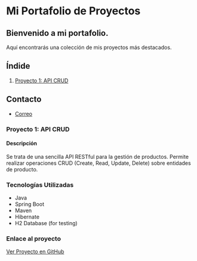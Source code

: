 
# Mi Portafolio de Proyectos

## Bienvenido a mi portafolio. 
Aquí encontrarás una colección de mis proyectos más destacados.

## Índide
1. [Proyecto 1: API CRUD](#proyecto-1)



## Contacto
* [Correo](https://lauraarvez.github.io/)

  
### Proyecto 1: API CRUD
#### Descripción
Se trata de una sencilla API RESTful para la gestión de productos. 
Permite realizar operaciones CRUD (Create, Read, Update, Delete) sobre entidades de producto.
### Tecnologías Utilizadas
- Java
- Spring Boot
- Maven
- Hibernate
- H2 Database (for testing)
### Enlace al proyecto  
[Ver Proyecto en GitHub](https://github.com/lauraArvez/portfolio/tree/main/apicrud)

